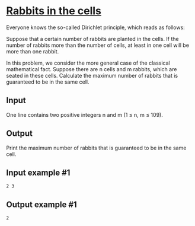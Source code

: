 # [Rabbits in the cells](https://www.e-olymp.com/en/problems/1610)
Everyone knows the so-called Dirichlet principle, which reads as follows:

Suppose that a certain number of rabbits are planted in the cells. If the number of rabbits more than the number of cells, at least in one cell will be more than one rabbit.

In this problem, we consider the more general case of the classical mathematical fact. Suppose there are n cells and m rabbits, which are seated in these cells. Calculate the maximum number of rabbits that is guaranteed to be in the same cell.

## Input
One line contains two positive integers n and m (1 ≤ n, m ≤ 109).

## Output
Print the maximum number of rabbits that is guaranteed to be in the same cell.

## Input example #1
```
2 3
```

## Output example #1
```
2
```
